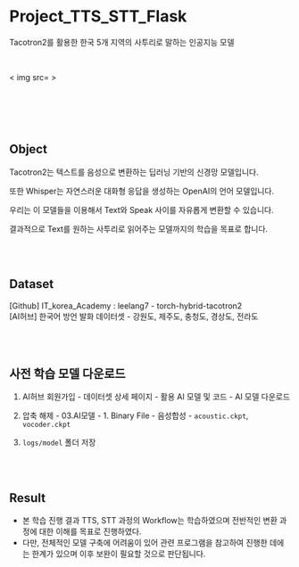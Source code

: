 # Project_TTS_STT_Flask
Tacotron2를 활용한 한국 5개 지역의 사투리로 말하는 인공지능 모델

<br />

< img src= >

<br />

<br /><br /> 
## Object

Tacotron2는 텍스트를 음성으로 변환하는 딥러닝 기반의 신경망 모델입니다.

또한 Whisper는 자연스러운 대화형 응답을 생성하는 OpenAI의 언어 모델입니다.

우리는 이 모델들을 이용해서 Text와 Speak 사이를 자유롭게 변환할 수 있습니다.

결과적으로 Text를 원하는 사투리로 읽어주는 모델까지의 학습을 목표로 합니다.

<br /><br /> 
## Dataset

[Github] IT_korea_Academy : leelang7 - torch-hybrid-tacotron2  
[AI허브] 한국어 방언 발화 데이터셋 - 강원도, 제주도, 충청도, 경상도, 전라도

<br /><br /> 
## 사전 학습 모델 다운로드

1. AI허브 회원가입 - 데이터셋 상세 페이지 - 활용 AI 모델 및 코드 - AI 모델 다운로드

2. 압축 해제 - 03.AI모델 - 1. Binary File - 음성합성 - `acoustic.ckpt`, `vocoder.ckpt`

3. `logs/model` 폴더 저장

<br /><br /> 
## Result

- 본 학습 진행 결과 TTS, STT 과정의 Workflow는 학습하였으며 전반적인 변환 과정에 대한 이해를 목표로 진행하였다.
- 다만, 전체적인 모델 구축에 어려움이 있어 관련 프로그램을 참고하여 진행한 데에는 한계가 있으며 이후 보완이 필요할 것으로 판단됩니다. 
